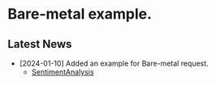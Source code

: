 # Bare-metal example.

## Latest News
- [2024-01-10] Added an example for Bare-metal request.
  - [SentimentAnalysis](https://github.com/vultureprime/Float16-example/tree/main/bare_metal/SentimentAnalysis)